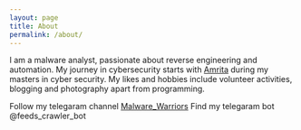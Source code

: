 ```yaml
---
layout: page
title: About
permalink: /about/
---
```


I am a malware analyst, passionate about reverse engineering and automation. My journey in cybersecurity starts with [Amrita](https://www.amrita.edu/center/cyber-security) during my masters in cyber security. My likes and hobbies include volunteer activities, blogging and photography apart from programming. 

Follow my telegaram channel [Malware_Warriors](https://t.me/infomalware)
Find my telegaram bot @feeds_crawler_bot
